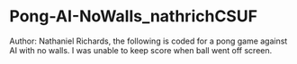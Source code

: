 # Pong-AI-NoWalls_nathrichCSUF
Author: Nathaniel Richards, the following is coded for a pong game against AI with no walls. I was unable to keep score when ball went off screen.
